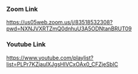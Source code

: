 <!--
```diff
+ Today, 18 Dec, we will not be able to take the lecturer.
```
-->

### Zoom Link
https://us05web.zoom.us/j/83518532308?pwd=NXNJVXRTZmQ0dnhuU3A5ODNtanBRUT09


### Youtube Link
https://www.youtube.com/playlist?list=PLPr7KZjauIXJgsHIVCxOAx0_CFZjeSbIC

